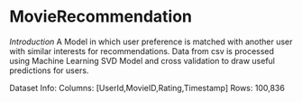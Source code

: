 # MovieRecommendation

*Introduction*
A Model in which user preference is matched with another user with similar interests for recommendations. Data from csv is processed using Machine Learning SVD Model and cross validation to draw useful predictions for users.

Dataset Info:
Columns: [UserId,MovieID,Rating,Timestamp]
Rows: 100,836

